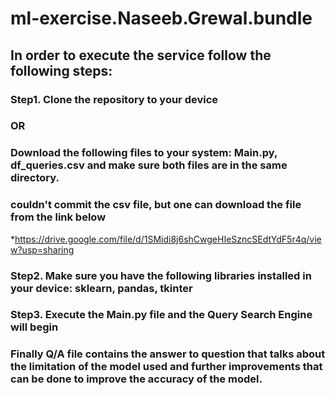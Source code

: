 # ml-exercise.Naseeb.Grewal.bundle

## In order to execute the service follow the following steps:
### Step1. Clone the repository to your device
### OR
### Download the following files to your system: Main.py, df_queries.csv and make sure both files are in the same directory.
### couldn't commit the csv file, but one can download the file from the link below
*https://drive.google.com/file/d/1SMidi8j6shCwgeHIeSzncSEdtYdF5r4q/view?usp=sharing

### Step2. Make sure you have the following libraries installed in your device: sklearn, pandas, tkinter

### Step3. Execute the Main.py file and the Query Search Engine will begin


### Finally Q/A file contains the answer to question that talks about the limitation of the model used and further improvements that can be done to improve the accuracy of the model.
